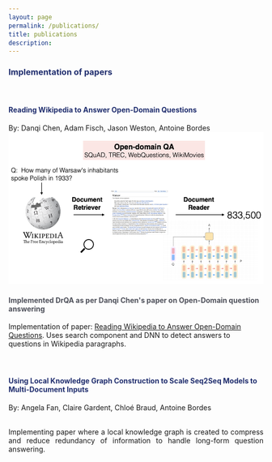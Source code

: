 ```yaml
---
layout: page
permalink: /publications/
title: publications
description: 
---
```


<h3 style="color:#202E6E">Implementation of papers
</h3>
<h4 class="year" />
<br />

<h4 style="color:#202E6E">Reading Wikipedia to Answer Open-Domain Questions
</h4>
By: Danqi Chen, Adam Fisch, Jason Weston, Antoine Bordes
<img class="thumbnail" src="/assets/img/drqa.png" width="520px" height="300px" border="0px" />
<p align="justify">
    <b><h4 style="color:#4E505A"> Implemented DrQA as per Danqi Chen's paper on Open-Domain question answering </h4></b>
    Implementation of paper: <a href="https://arxiv.org/pdf/1704.00051.pdf">Reading Wikipedia to Answer Open-Domain
        Questions</a>. Uses search component and DNN to detect answers to questions in Wikipedia paragraphs.
</p>
<h4 class="year" />
<br />

<h4 style="color:#202E6E">Using Local Knowledge Graph Construction to Scale Seq2Seq Models to Multi-Document Inputs
</h4>
By: Angela Fan, Claire Gardent, Chloé Braud, Antoine Bordes<br/><br/>
<p align="justify">
    Implementing paper where a local knowledge graph is created to compress and reduce redundancy of information to handle long-form question answering.
</p>